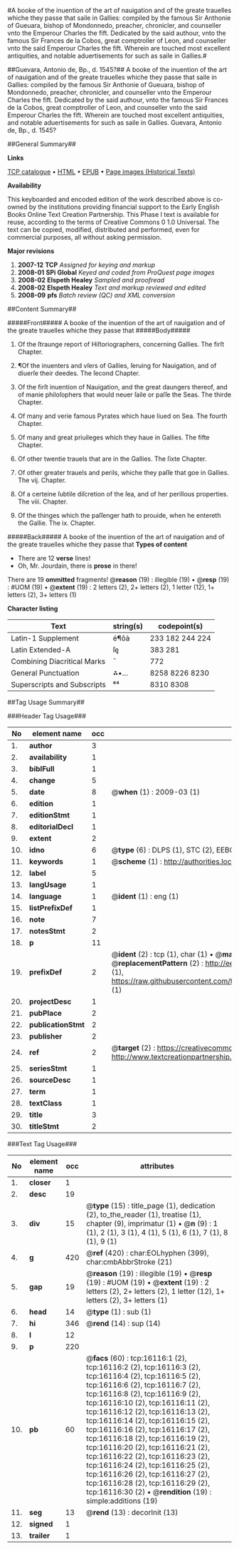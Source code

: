 #A booke of the inuention of the art of nauigation and of the greate trauelles whiche they passe that saile in Gallies: compiled by the famous Sir Anthonie of Gueuara, bishop of Mondonnedo, preacher, chronicler, and counseller vnto the Emperour Charles the fift. Dedicated by the said authour, vnto the famous Sir Frances de la Cobos, great comptroller of Leon, and counseller vnto the said Emperour Charles the fift. Wherein are touched most excellent antiquities, and notable aduertisements for such as saile in Gallies.#

##Guevara, Antonio de, Bp., d. 1545?##
A booke of the inuention of the art of nauigation and of the greate trauelles whiche they passe that saile in Gallies: compiled by the famous Sir Anthonie of Gueuara, bishop of Mondonnedo, preacher, chronicler, and counseller vnto the Emperour Charles the fift. Dedicated by the said authour, vnto the famous Sir Frances de la Cobos, great comptroller of Leon, and counseller vnto the said Emperour Charles the fift. Wherein are touched most excellent antiquities, and notable aduertisements for such as saile in Gallies.
Guevara, Antonio de, Bp., d. 1545?

##General Summary##

**Links**

[TCP catalogue](http://www.ota.ox.ac.uk/tcp/)  • 
[HTML](http://tei.it.ox.ac.uk/tcp/Texts-HTML/free/A02/A02293.html)  • 
[EPUB](http://tei.it.ox.ac.uk/tcp/Texts-EPUB/free/A02/A02293.epub) • 
[Page images (Historical Texts)](https://data.historicaltexts.jisc.ac.uk/view?pubId=eebo-99850881e&pageId=eebo-99850881e-16116-1)

**Availability**

This keyboarded and encoded edition of the
	       work described above is co-owned by the institutions
	       providing financial support to the Early English Books
	       Online Text Creation Partnership. This Phase I text is
	       available for reuse, according to the terms of Creative
	       Commons 0 1.0 Universal. The text can be copied,
	       modified, distributed and performed, even for
	       commercial purposes, all without asking permission.

**Major revisions**

1. __2007-12__ __TCP__ *Assigned for keying and markup*
1. __2008-01__ __SPi Global__ *Keyed and coded from ProQuest page images*
1. __2008-02__ __Elspeth Healey__ *Sampled and proofread*
1. __2008-02__ __Elspeth Healey__ *Text and markup reviewed and edited*
1. __2008-09__ __pfs__ *Batch review (QC) and XML conversion*

##Content Summary##

#####Front#####
A booke of the inuention of the art of nauigation and of the greate trauelles whiche they passe that
#####Body#####

1. Of the ſtraunge report of Hiſtoriographers, concerning Gallies. The firſt Chapter.

1. ¶Of the inuenters and vſers of Gallies, ſeruing for Nauigation, and of diuerſe their deedes. The ſecond Chapter.

1. Of the firſt inuention of Nauigation, and the great daungers thereof, and of manie philoſophers that would neuer ſaile or paſſe the Seas. The thirde Chapter.

1. Of many and verie famous Pyrates which haue liued on Sea. The fourth Chapter.

1. Of many and great priuileges which they haue in Gallies. The fifte Chapter.

1. Of other twentie trauels that are in the Gallies. The ſixte Chapter.

1. Of other greater trauels and perils, whiche they paſſe that goe in Gallies. The vij. Chapter.

1. Of a certeine ſubtile diſcretion of the ſea, and of her perillous properties. The viii. Chapter.

1. Of the thinges which the paſſenger hath to prouide, when he entereth the Gallie. The ix. Chapter.

#####Back#####
A booke of the inuention of the art of nauigation and of the greate trauelles whiche they passe that
**Types of content**

  * There are 12 **verse** lines!
  * Oh, Mr. Jourdain, there is **prose** in there!

There are 19 **ommitted** fragments! 
 @__reason__ (19) : illegible (19)  •  @__resp__ (19) : #UOM (19)  •  @__extent__ (19) : 2 letters (2), 2+ letters (2), 1 letter (12), 1+ letters (2), 3+ letters (1)

**Character listing**


|Text|string(s)|codepoint(s)|
|---|---|---|
|Latin-1 Supplement|é¶ôà|233 182 244 224|
|Latin Extended-A|ſę|383 281|
|Combining             Diacritical Marks|̄|772|
|General Punctuation|⁂•…|8258 8226 8230|
|Superscripts             and Subscripts|⁶⁴|8310 8308|

##Tag Usage Summary##

###Header Tag Usage###

|No|element name|occ|attributes|
|---|---|---|---|
|1.|__author__|3||
|2.|__availability__|1||
|3.|__biblFull__|1||
|4.|__change__|5||
|5.|__date__|8| @__when__ (1) : 2009-03 (1)|
|6.|__edition__|1||
|7.|__editionStmt__|1||
|8.|__editorialDecl__|1||
|9.|__extent__|2||
|10.|__idno__|6| @__type__ (6) : DLPS (1), STC (2), EEBO-CITATION (1), PROQUEST (1), VID (1)|
|11.|__keywords__|1| @__scheme__ (1) : http://authorities.loc.gov/ (1)|
|12.|__label__|5||
|13.|__langUsage__|1||
|14.|__language__|1| @__ident__ (1) : eng (1)|
|15.|__listPrefixDef__|1||
|16.|__note__|7||
|17.|__notesStmt__|2||
|18.|__p__|11||
|19.|__prefixDef__|2| @__ident__ (2) : tcp (1), char (1)  •  @__matchPattern__ (2) : ([0-9\-]+):([0-9IVX]+) (1), (.+) (1)  •  @__replacementPattern__ (2) : http://eebo.chadwyck.com/downloadtiff?vid=$1&page=$2 (1), https://raw.githubusercontent.com/textcreationpartnership/Texts/master/tcpchars.xml#$1 (1)|
|20.|__projectDesc__|1||
|21.|__pubPlace__|2||
|22.|__publicationStmt__|2||
|23.|__publisher__|2||
|24.|__ref__|2| @__target__ (2) : https://creativecommons.org/publicdomain/zero/1.0/ (1), http://www.textcreationpartnership.org/docs/. (1)|
|25.|__seriesStmt__|1||
|26.|__sourceDesc__|1||
|27.|__term__|1||
|28.|__textClass__|1||
|29.|__title__|3||
|30.|__titleStmt__|2||


###Text Tag Usage###

|No|element name|occ|attributes|
|---|---|---|---|
|1.|__closer__|1||
|2.|__desc__|19||
|3.|__div__|15| @__type__ (15) : title_page (1), dedication (2), to_the_reader (1), treatise (1), chapter (9), imprimatur (1)  •  @__n__ (9) : 1 (1), 2 (1), 3 (1), 4 (1), 5 (1), 6 (1), 7 (1), 8 (1), 9 (1)|
|4.|__g__|420| @__ref__ (420) : char:EOLhyphen (399), char:cmbAbbrStroke (21)|
|5.|__gap__|19| @__reason__ (19) : illegible (19)  •  @__resp__ (19) : #UOM (19)  •  @__extent__ (19) : 2 letters (2), 2+ letters (2), 1 letter (12), 1+ letters (2), 3+ letters (1)|
|6.|__head__|14| @__type__ (1) : sub (1)|
|7.|__hi__|346| @__rend__ (14) : sup (14)|
|8.|__l__|12||
|9.|__p__|220||
|10.|__pb__|60| @__facs__ (60) : tcp:16116:1 (2), tcp:16116:2 (2), tcp:16116:3 (2), tcp:16116:4 (2), tcp:16116:5 (2), tcp:16116:6 (2), tcp:16116:7 (2), tcp:16116:8 (2), tcp:16116:9 (2), tcp:16116:10 (2), tcp:16116:11 (2), tcp:16116:12 (2), tcp:16116:13 (2), tcp:16116:14 (2), tcp:16116:15 (2), tcp:16116:16 (2), tcp:16116:17 (2), tcp:16116:18 (2), tcp:16116:19 (2), tcp:16116:20 (2), tcp:16116:21 (2), tcp:16116:22 (2), tcp:16116:23 (2), tcp:16116:24 (2), tcp:16116:25 (2), tcp:16116:26 (2), tcp:16116:27 (2), tcp:16116:28 (2), tcp:16116:29 (2), tcp:16116:30 (2)  •  @__rendition__ (19) : simple:additions (19)|
|11.|__seg__|13| @__rend__ (13) : decorInit (13)|
|12.|__signed__|1||
|13.|__trailer__|1||
